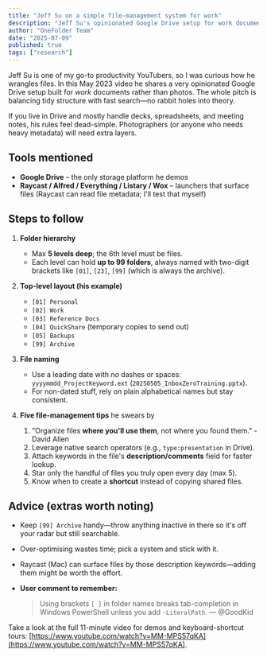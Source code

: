 ```yaml
---
title: "Jeff Su on a simple file-management system for work"
description: "Jeff Su's opinionated Google Drive setup for work documents, balancing tidy structure with fast search through numbered folders and strategic file naming."
author: "OneFolder Team"
date: "2025-07-09"
published: true
tags: ["research"]
---
```


<script>
  import YoutubeEmbeddedVideo from '$lib/components/YoutubeEmbeddedVideo.svelte'
</script>

<YoutubeEmbeddedVideo src="https://www.youtube.com/embed/MM-MPS57qKA" title="Jeff Su - This Simple File Management System Changed My Life!" />

Jeff Su is one of my go-to productivity YouTubers, so I was curious how he wrangles files. In this May 2023 video he shares a very opinionated Google Drive setup built for _work_ documents rather than photos. The whole pitch is balancing tidy structure with fast search—no rabbit holes into theory.

If you live in Drive and mostly handle decks, spreadsheets, and meeting notes, his rules feel dead-simple. Photographers (or anyone who needs heavy metadata) will need extra layers.

## Tools mentioned

- **Google Drive** – the only storage platform he demos
- **Raycast / Alfred / Everything / Listary / Wox** – launchers that surface files (Raycast can read file metadata; I'll test that myself)

## Steps to follow

1. **Folder hierarchy**
   - Max **5 levels deep**; the 6th level must be files.
   - Each level can hold **up to 99 folders**, always named with two-digit brackets like `[01]`, `[23]`, `[99]` (which is always the archive).

2. **Top-level layout (his example)**
   - `[01] Personal`
   - `[02] Work`
   - `[03] Reference Docs`
   - `[04] QuickShare` (temporary copies to send out)
   - `[05] Backups`
   - `[99] Archive`

3. **File naming**
   - Use a leading date with _no_ dashes or spaces: `yyyymmdd_ProjectKeyword.ext` (`20250505_InboxZeroTraining.pptx`).
   - For non-dated stuff, rely on plain alphabetical names but stay consistent.

4. **Five file-management tips** he swears by
   1. "Organize files **where you'll use them**, not where you found them." - David Allen
   2. Leverage native search operators (e.g., `type:presentation` in Drive).
   3. Attach keywords in the file's **description/comments** field for faster lookup.
   4. Star only the handful of files you truly open every day (max 5).
   5. Know when to create a **shortcut** instead of copying shared files.

## Advice (extras worth noting)

- Keep `[99] Archive` handy—throw anything inactive in there so it's off your radar but still searchable.
- Over-optimising wastes time; pick a system and stick with it.
- Raycast (Mac) can surface files by those description keywords—adding them might be worth the effort.
- **User comment to remember:**

  > Using brackets `[ ]` in folder names breaks tab-completion in Windows PowerShell unless you add `-LiteralPath`. — @GoodKid

Take a look at the full 11-minute video for demos and keyboard-shortcut tours: [https://www.youtube.com/watch?v=MM-MPS57qKA](https://www.youtube.com/watch?v=MM-MPS57qKA).
